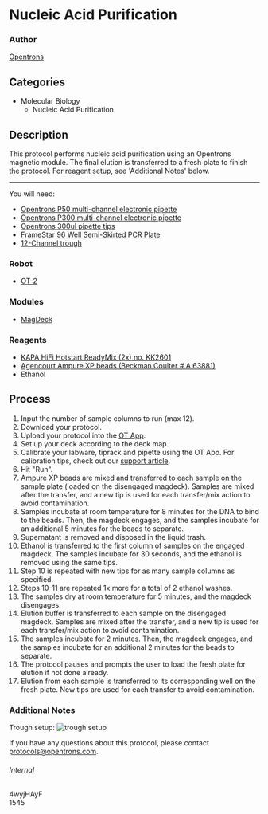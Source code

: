# Nucleic Acid Purification

### Author
[Opentrons](https://opentrons.com/)

## Categories
* Molecular Biology
    * Nucleic Acid Purification

## Description
This protocol performs nucleic acid purification using an Opentrons magnetic module. The final elution is transferred to a fresh plate to finish the protocol. For reagent setup, see 'Additional Notes' below.

---

You will need:
* [Opentrons P50 multi-channel electronic pipette](https://shop.opentrons.com/collections/ot-2-pipettes/products/8-channel-electronic-pipette?variant=5984202457117)
* [Opentrons P300 multi-channel electronic pipette](https://shop.opentrons.com/collections/ot-2-pipettes/products/8-channel-electronic-pipette?variant=5984202457117)
* [Opentrons 300ul pipette tips](https://shop.opentrons.com/collections/opentrons-tips/products/opentrons-300ul-tips)
* [FrameStar 96 Well Semi-Skirted PCR Plate](https://www.4ti.co.uk/new-products/framestar-96-well-roche-style-plates-high-sensitivity)
* [12-Channel trough](https://www.usascientific.com/12-channel-automation-reservoir.aspx)

### Robot
* [OT-2](https://opentrons.com/ot-2)

### Modules
* [MagDeck](https://shop.opentrons.com/collections/labware/products/magdeck)

### Reagents
* [KAPA HiFi Hotstart ReadyMix (2x) no. KK2601](https://www.kapabiosystems.com/product-applications/products/pcr-2/kapa-hifi-pcr-kits/)
* [Agencourt Ampure XP beads (Beckman Coulter # A 63881)](https://www.beckman.com/reagents/genomic/cleanup-and-size-selection/pcr/a63881)
* Ethanol

## Process
1. Input the number of sample columns to run (max 12).
2. Download your protocol.
3. Upload your protocol into the [OT App](https://opentrons.com/ot-app).
4. Set up your deck according to the deck map.
5. Calibrate your labware, tiprack and pipette using the OT App. For calibration tips, check out our [support article](https://support.opentrons.com/ot-2/getting-started-software-setup/deck-calibration).
6. Hit "Run".
7. Ampure XP beads are mixed and transferred to each sample on the sample plate (loaded on the disengaged magdeck). Samples are mixed after the transfer, and a new tip is used for each transfer/mix action to avoid contamination.
8. Samples incubate at room temperature for 8 minutes for the DNA to bind to the beads. Then, the magdeck engages, and the samples incubate for an additional 5 minutes for the beads to separate.
9. Supernatant is removed and disposed in the liquid trash.
10. Ethanol is transferred to the first column of samples on the engaged magdeck. The samples incubate for 30 seconds, and the ethanol is removed using the same tips.
11. Step 10 is repeated with new tips for as many sample columns as specified.
12. Steps 10-11 are repeated 1x more for a total of 2 ethanol washes.
13. The samples dry at room temperature for 5 minutes, and the magdeck disengages.
14. Elution buffer is transferred to each sample on the disengaged magdeck. Samples are mixed after the transfer, and a new tip is used for each transfer/mix action to avoid contamination.
15. The samples incubate for 2 minutes. Then, the magdeck engages, and the samples incubate for an additional 2 minutes for the beads to separate.
16. The protocol pauses and prompts the user to load the fresh plate for elution if not done already.
17. Elution from each sample is transferred to its corresponding well on the fresh plate. New tips are used for each transfer to avoid contamination.

### Additional Notes
Trough setup:
![trough setup](https://opentrons-protocol-library-website.s3.amazonaws.com/custom-README-images/1545/trough_setup.png)

If you have any questions about this protocol, please contact protocols@opentrons.com.

###### Internal
4wyjHAyF  
1545
